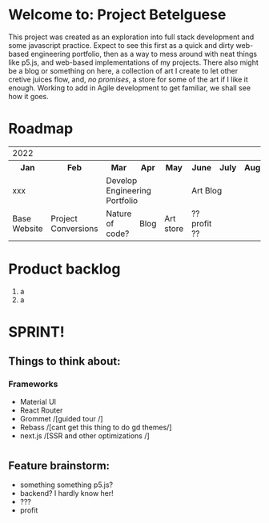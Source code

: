 # Welcome to: Project Betelguese
This project was created as an exploration into full stack development and some javascript practice.
Expect to see this first as a quick and dirty web-based engineering portfolio, then as a way to mess around 
with neat things like p5.js, and web-based implementations of my projects. There also might be a blog or something on here, a collection of art I create to let other cretive juices flow, and, *no promises*, a store for some of the art if I like it enough. Working to add in Agile development to get familiar, we shall see how it goes.

# Roadmap

<table>
  <tr>
    <td colspan="12"> 2022 </td>
  </tr>
  <tr>
    <th>Jan</th>
    <th>Feb</th>
    <th>Mar</th>
    <th>Apr</th>
    <th>May</th>
    <th>June</th>
    <th>July</th>
    <th>August</th>
    <th>Aug</th>
    <th>Sept</th>
    <th>Oct</th>
  </tr>
  <tr>
    <td colspan ="2"> xxx </td?>
    <td colspan="3"> Develop Engineering Portfolio </td>
    <td colspan="3"> Art Blog </td>
  </tr>
  <tr>
    <td colspan="1">Base Website</td>
    <td colspan="1">Project Conversions </td>
    <td colspan="1"> Nature of code? </td>
    <td colspan="1">Blog</td>
    <td colspan="1">Art store </td>
    <td colspan="1">?? profit ??</td>
  </tr>

</table>

# Product backlog
1. a
2. a

# SPRINT!




## Things to think about:
### Frameworks
- Material UI
- React Router
- Grommet /[guided tour /]
- Rebass /[cant get this thing to do gd themes/]
- next.js /[SSR and other optimizations /]

#


## Feature brainstorm:
- something something p5.js?
- backend? I hardly know her!
- ???
- profit
